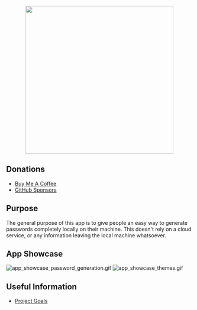 <p align="center"> <img src="psswd_box/images/scramble-generator-cube-with-text.png" width=400" height="400" /> </p>

## Donations

- [Buy Me A Coffee](https://www.buymeacoffee.com/KingKairos)
- [GitHub Sponsors](https://github.com/sponsors/melvinquick)

## Purpose

The general purpose of this app is to give people an easy way to generate passwords completely locally on their machine. This doesn't rely on a cloud service, or any information leaving the local machine whatsoever.

## App Showcase

![app_showcase_password_generation.gif](psswd_box/gifs/app_showcase_password_generation.gif)
![app_showcase_themes.gif](psswd_box/gifs/app_showcase_themes.gif)

## Useful Information

- [Project Goals](https://codeberg.org/melvinquick/psswd_box/projects/12633)
